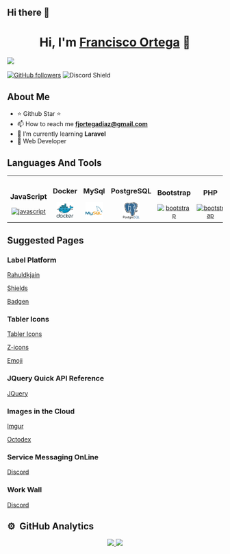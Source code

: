## Hi there 👋

<!--
**rfortega/rfortega** is a ✨ _special_ ✨ repository because its `README.md` (this file) appears on your GitHub profile.

Here are some ideas to get you started:

- 🔭 I’m currently working on ...
- 🌱 I’m currently learning ...
- 👯 I’m looking to collaborate on ...
- 🤔 I’m looking for help with ...
- 💬 Ask me about ...
- 📫 How to reach me: ...
- 😄 Pronouns: ...
- ⚡ Fun fact: ...
-->

<div align="center">
<h1 align="center">Hi, I'm <a href="#">Francisco Ortega</a> 👋</h1>
</div>
<!-- <a href="https://github.com/rfortega" target="_blank" rel="noreferrer"><img src="https://i.imgur.com/HByYetH.jpg"></a> -->
<a href="https://github.com/rfortega" target="_blank" rel="noreferrer"><img src="https://i.imgur.com/8JbvdsV.png"></a>

[![GitHub followers](https://img.shields.io/github/followers/arisguimera?style=social)](https://github.com/rfortega)
![Discord Shield](https://discordapp.com/api/guilds/807719549075980308/widget.png?style=shield)

## About Me
- ⭐ Github Star ⭐ 
- 📫 How to reach me **fjortegadiaz@gmail.com**
- 🌱 I’m currently learning **Laravel**
- 💬 Web Developer

## Languages And Tools
<table>
<tr>
<td width="20%">
<h3 align="center">JavaScript</h3>
<div align="center">
    <a href="https://developer.mozilla.org/en-US/docs/Web/JavaScript" target="_blank" rel="noreferrer"> 
    <img src="https://raw.githubusercontent.com/jmnote/z-icons/master/svg/javascript.svg" alt="javascript" width="40" height="40"/> </a>
</div>                                                                                          
</td>  
<td width="20%">
    <h3 align="center">Docker</h3>
    <div align="center">
        <a href="https://www.docker.com/" target="_blank" rel="noreferrer">
        <img src="https://raw.githubusercontent.com/devicons/devicon/master/icons/docker/docker-original-wordmark.svg" alt="docker" width="40" height="40"/> </a>
    </div>                                                                                      
</td> 
<td width="20%">
    <h3 align="center">MySql</h3>
    <div align="center">
        <a href="https://www.mysql.com/" target="_blank" rel="noreferrer"> 
        <img src="https://raw.githubusercontent.com/devicons/devicon/master/icons/mysql/mysql-original-wordmark.svg" alt="mysql" width="40" height="40"/> </a>    
    </div>                                                                                      
</td>  
<td width="20%">
    <h3 align="center">PostgreSQL</h3>
    <div align="center">
        <a href="https://www.postgresql.org" target="_blank" rel="noreferrer"> 
        <img src="https://raw.githubusercontent.com/devicons/devicon/master/icons/postgresql/postgresql-original-wordmark.svg" alt="postgresql" width="40" height="40"/> </a>    
    </div>
</td> 
<td width="20%">
    <h3 align="center">Bootstrap</h3>
    <div align="center">
        <a href="https://getbootstrap.com/" target="_blank" rel="noreferrer"> 
        <img src="https://raw.githubusercontent.com/jmnote/z-icons/master/svg/bootstrap.svg" alt="bootstrap" width="40" height="40"/> </a>    
    </div>                                                                                      
</td> 
<td width="20%">
    <h3 align="center">PHP</h3>
    <div align="center">
        <a href="https://www.php.net/" target="_blank" rel="noreferrer"> 
        <img src="https://raw.githubusercontent.com/jmnote/z-icons/master/svg/php.svg" alt="bootstrap" width="40" height="40"/> </a>    
    </div>                                                                                      
</td> 
</table>      

## Suggested Pages
<h3>Label Platform</h3>
<p><a href="https://rahuldkjain.github.io/gh-profile-readme-generator/" target="_blank">Rahuldkjain</a></p>
<p><a href="https://shields.io/" target="_blank">Shields</a></p>
<p><a href="https://badgen.net/" target="_blank">Badgen</a></p>
<h3>Tabler Icons</h3>
<p><a href="https://tablericons.com/" target="_blank">Tabler Icons</a></p>
<p><a href="https://github.com/jmnote/z-icons" target="_blank">Z-icons</a></p>
<p><a href="https://www.webfx.com/tools/emoji-cheat-sheet/" target="_blank">Emoji</a></p>


<h3>JQuery Quick API Reference</h3>
<p><a href="https://oscarotero.com/jquery/" target="_blank">JQuery</a></p>
<h3>Images in the Cloud</h3>
<p><a href="https://imgur.com/" target="_blank">Imgur</a></p>
<p><a href="https://octodex.github.com/" target="_blank">Octodex</a></p>

<h3>Service Messaging OnLine</h3> 
<p><a href="https://discord.com/" target="_blank">Discord</a></p>

<h3>Work Wall</h3> 
<p><a href="https://padlet.com/" target="_blank">Discord</a></p>


## ⚙️ &nbsp;GitHub Analytics
<p align="center">
<a href="https://github.com/elenaPoblete">
  <img height="180em" src="https://github-readme-stats-eight-theta.vercel.app/api?username=elenaPoblete&show_icons=true&theme=algolia&include_all_commits=true&count_private=true"/>
  <img height="180em" src="https://github-readme-stats-eight-theta.vercel.app/api/top-langs/?username=elenaPoblete&layout=compact&langs_count=8&theme=algolia"/>
</a>
</p>

